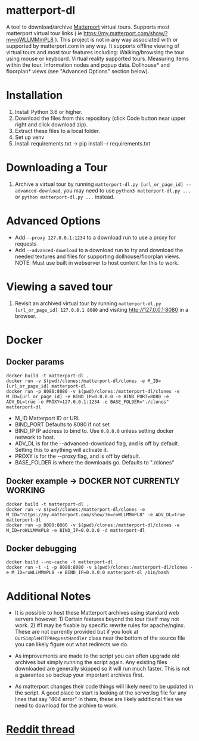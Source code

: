 # matterport-dl
A tool to download/archive [Matterport](https://matterport.com) virtual tours.  Supports most matterport virtual tour links ( ie https://my.matterport.com/show/?m=roWLLMMmPL8 ). This project is not in any way associated with or supported by matterport.com in any way. It supports offline viewing of virtual tours and most tour features including: Walking/browsing the tour using mouse or keyboard.  Virtual reality supported tours.   Measuring items within the tour.  Information nodes and popup data.  Dollhouse* and floorplan* views (see "Advanced Options" section below).


# Installation

1. Install Python 3.6 or higher.
2. Download the files from this repository (click Code button near upper right and click download zip). 
3. Extract these files to a local folder.
4. Set up venv
5. Install requirements.txt -> pip install -r requirements.txt

# Downloading a Tour
1. Archive a virtual tour by running `matterport-dl.py [url_or_page_id] --advanced-download`, you may need to use `python3 matterport-dl.py ...` or `python matterport-dl.py ...` instead.
# Advanced Options
-   Add `--proxy 127.0.0.1:1234` to a download run to use a proxy for requests
-   Add `--advanced-download` to a download run to try and download the needed textures and files for supporting dollhouse/floorplan views.  NOTE: Must use built in webserver to host content for this to work.

# Viewing a saved tour
1. Revisit an archived virtual tour by running `matterport-dl.py [url_or_page_id] 127.0.0.1 8080` and visiting http://127.0.0.1:8080 in a browser.


# Docker
## Docker params
```
docker build -t matterport-dl .
docker run -v $(pwd)/clones:/matterport-dl/clones -e M_ID=[url_or_page_id] matterport-dl
docker run -p 8080:8080 -v $(pwd)/clones:/matterport-dl/clones -e M_ID=[url_or_page_id] -e BIND_IP=0.0.0.0 -e BIND_PORT=8080 -e ADV_DL=true -e PROXY=127.0.0.1:1234 -e BASE_FOLDER="./clones" matterport-dl
```

* M_ID Matterport ID or URL
* BIND_PORT Defaults to 8080 if not set
* BIND_IP IP address to bind to. Use `0.0.0.0` unless setting docker network to host.
* ADV_DL is for the --advanced-download flag, and is off by default. Setting this to anything will activate it.
* PROXY is for the --proxy flag, and is off by default.
* BASE_FOLDER is where the downloads go. Defaults to "./clones"

## Docker example -> DOCKER NOT CURRENTLY WORKING
```
docker build -t matterport-dl .
docker run -v $(pwd)/clones:/matterport-dl/clones -e M_ID="https://my.matterport.com/show/?m=roWLLMMmPL8" -e ADV_DL=true matterport-dl
docker run -p 8080:8080 -v $(pwd)/clones:/matterport-dl/clones -e M_ID=roWLLMMmPL8 -e BIND_IP=0.0.0.0 -d matterport-dl
```

## Docker debugging
```
docker build --no-cache -t matterport-dl .
docker run -t -i -p 8080:8080 -v $(pwd)/clones:/matterport-dl/clones -e M_ID=roWLLMMmPL8 -e BIND_IP=0.0.0.0 matterport-dl /bin/bash
```


# Additional Notes
* It is possible to host these Matterport archives using standard web servers however: 1) Certain features beyond the tour itself may not work.  2)  #1 may be fixable by specific rewrite rules for apache/nginx.  These are not currently provided but if you look at `OurSimpleHTTPRequestHandler` class near the bottom of the source file you can likely figure out what redirects we do.

* As improvements are made to the script you can often upgrade old archives but simply running the script again.  Any existing files downloaded are generally skipped so it will run much faster.  This is not a guarantee so backup your important archives first.

* As matterport changes their code things will likely need to be updated in the script. A good place to start is looking at the server.log file for any lines that say "404 error" in them, these are likely additional files we need to download for the archive to work.  

# [Reddit thread](https://www.reddit.com/r/DataHoarder/comments/nycjj4/release_matterportdl_a_tool_for_archiving/)


